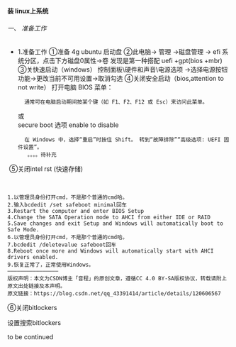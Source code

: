 #### 装 linux上系统

###### 一、 准备工作

* 1.准备工作
      ①准备 4g ubuntu 启动盘
      ②此电脑-> 管理 ->磁盘管理 ->  efi 系统分区，点击下方磁盘0属性->卷
      发现是第一种搭配 uefi +gpt(bios +mbr)
      ③关快速启动（windows） 
       控制面板\硬件和声音\电源选项 ->选择电源按钮功能->更改当前不可用设置->取消勾选 
       ④关闭安全启动（bios,attention to not write）
       打开电脑 BIOS 菜单：

        通常可在电脑启动期间按某个键（如 F1、F2、F12 或 Esc）来访问此菜单。

  或    
        secure boot  选项 enable to disable

        在 Windows 中，选择“重启”时按住 Shift。 转到“故障排除”“高级选项: UEFI 固件设置”。
         。。。。待补充

​              ⑤关闭intel rst (快速存储)

​        

```
1.以管理员身份打开cmd，不是那个普通的cmd哈。
2.输入bcdedit /set safeboot minimal回车
3.Restart the computer and enter BIOS Setup
4.Change the SATA Operation mode to AHCI from either IDE or RAID
5.Save changes and exit Setup and Windows will automatically boot to Safe Mode.
6.以管理员身份打开cmd，不是那个普通的cmd哈。
7.bcdedit /deletevalue safeboot回车
8.Reboot once more and Windows will automatically start with AHCI drivers enabled.
9.恢复正常了，正常使用Windows。
————————————————
版权声明：本文为CSDN博主「音程」的原创文章，遵循CC 4.0 BY-SA版权协议，转载请附上原文出处链接及本声明。
原文链接：https://blog.csdn.net/qq_43391414/article/details/120606567
```



⑥关闭bitlockers

设置搜索bitlockers

to be continued